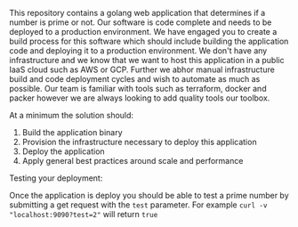 This repository contains a golang web application that determines if a number is prime or not. Our software is code complete and needs to be deployed to a production environment. We have engaged you to create a build process for this software which should include building the application code and deploying it to a production environment. We don't have any infrastructure and we know that we want to host this application in a public IaaS cloud such as AWS or GCP. Further we abhor manual infrastructure build and code deployment cycles and wish to automate as much as possible. Our team is familiar with tools such as terraform, docker and packer however we are always looking to add quality tools our toolbox. 

At a minimum the solution should:

1. Build the application binary
2. Provision the infrastructure necessary to deploy this application
3. Deploy the application
4. Apply general best practices around scale and performance

Testing your deployment:

Once the application is deploy you should be able to test a prime number by submitting a get request with the `test` parameter. For example `curl -v "localhost:9090?test=2"` will return `true`
